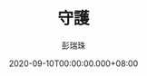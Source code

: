 ---
issue: 394
title: 守護
author: 彭瑞珠
language: 四縣
date: 2020-09-10T00:00:00.000+08:00
topic: 懷想
difficulty: 2
wikidata: Q131449138
wikidata_link: https://www.wikidata.org/wiki/Q131449138
author_wikidata_link: https://www.wikidata.org/wiki/Q98096341
author_wikidata: Q98096341
---